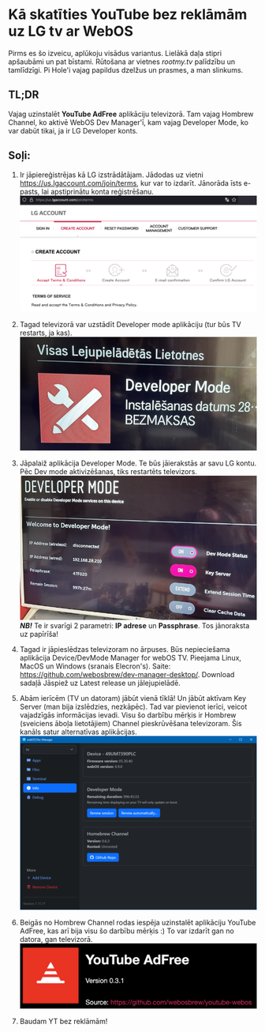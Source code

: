 # Kā skatīties YouTube bez reklāmām uz LG tv ar WebOS

Pirms es šo izveicu, aplūkoju visādus variantus. Lielākā daļa stipri apšaubāmi un pat bīstami. Rūtošana ar vietnes *rootmy.tv* palīdzību un tamlīdzīgi. Pi Hole'i vajag papildus dzelžus un prasmes, a man slinkums.

## TL;DR
Vajag uzinstalēt **YouTube AdFree** aplikāciju televizorā. Tam vajag Hombrew Channel, ko aktivē WebOS Dev Manager'ī, kam vajag Developer Mode, ko var dabūt tikai, ja ir LG Developer konts.

## Soļi:
1. Ir jāpiereģistrējas kā LG izstrādātājam. Jādodas uz vietni https://us.lgaccount.com/join/terms, kur var to izdarīt. Jānorāda īsts e-pasts, lai apstiprinātu konta reģistrēšanu.
   ![reģistrēšanās kā LG izstrādātājam](konta-registresana.png "reg")
   
2. Tagad televizorā var uzstādīt Developer mode aplikāciju (tur būs TV restarts, ja kas).
   ![Vajadzīgā aplikācija iekš TV veikala](IMG_5378.jpg "app")
3. Jāpalaiž aplikācija Developer Mode. Te būs jāierakstās ar savu LG kontu. Pēc Dev mode aktivizēšanas, tiks restartēts televizors.
![Developer Mode](IMG_5380.jpg "klacklac")   
***NB!*** Te ir svarīgi 2 parametri: **IP adrese** un **Passphrase**. Tos jānoraksta uz papīrīša!
4. Tagad ir jāpieslēdzas televizoram no ārpuses. Būs nepieciešama aplikācija Device/DevMode Manager for webOS TV. Pieejama Linux, MacOS un Windows (sranais Elecron's). Saite: https://github.com/webosbrew/dev-manager-desktop/. Download sadaļā Jāspiež uz Latest release un jālejupielādē.
5. Abām ierīcēm (TV un datoram) jābūt vienā tīklā! Un jābūt aktīvam Key Server (man bija izslēdzies, nezkāpēc). Tad var pievienot ierīci, veicot vajadzīgās informācijas ievadi. Visu šo darbību mērķis ir Hombrew (sveiciens āboļa lietotājiem) Channel pieskrūvēšana televizoram. Šis kanāls satur alternatīvas aplikācijas.
![webos dev manager](webosManager.png "manageris")
6. Beigās no Hombrew Channel rodas iespēja uzinstalēt aplikāciju YouTube AdFree, kas arī bija visu šo darbību mērķis :) To var izdarīt gan no datora, gan televizorā.
![YouTube AdFree](YTAdFree.png "appa")
7. Baudam YT bez reklāmām!
